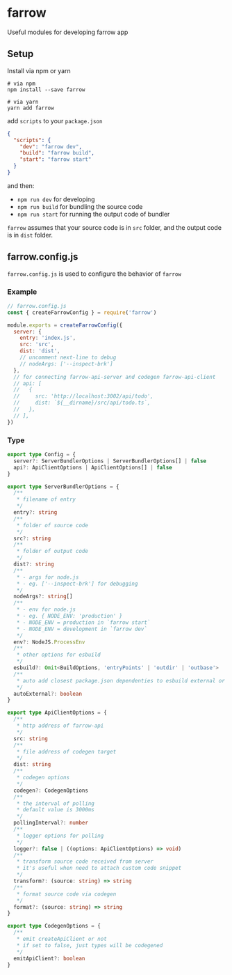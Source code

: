# farrow

Useful modules for developing farrow app

## Setup

Install via npm or yarn

```shell
# via npm
npm install --save farrow

# via yarn
yarn add farrow
```

add `scripts` to your `package.json`

```json
{
  "scripts": {
    "dev": "farrow dev",
    "build": "farrow build",
    "start": "farrow start"
  }
}
```

and then:

- `npm run dev` for developing
- `npm run build` for bundling the source code
- `npm run start` for running the output code of bundler

`farrow` assumes that your source code is in `src` folder, and the output code is in `dist` folder.

## farrow.config.js

`farrow.config.js` is used to configure the behavior of `farrow`

### Example

```javascript
// farrow.config.js
const { createFarrowConfig } = require('farrow')

module.exports = createFarrowConfig({
  server: {
    entry: 'index.js',
    src: 'src',
    dist: 'dist',
    // uncomment next-line to debug
    // nodeArgs: ['--inspect-brk']
  },
  // for connecting farrow-api-server and codegen farrow-api-client
  // api: [
  //   {
  //     src: 'http://localhost:3002/api/todo',
  //     dist: `${__dirname}/src/api/todo.ts`,
  //   },
  // ],
})
```

### Type

```typescript
export type Config = {
  server?: ServerBundlerOptions | ServerBundlerOptions[] | false
  api?: ApiClientOptions | ApiClientOptions[] | false
}

export type ServerBundlerOptions = {
  /**
   * filename of entry
   */
  entry?: string
  /**
   * folder of source code
   */
  src?: string
  /**
   * folder of output code
   */
  dist?: string
  /**
   * - args for node.js
   * - eg. ['--inspect-brk'] for debugging
   */
  nodeArgs?: string[]
  /**
   * - env for node.js
   * - eg. { NODE_ENV: 'production' }
   * - NODE_ENV = production in `farrow start`
   * - NODE_ENV = development in `farrow dev`
   */
  env?: NodeJS.ProcessEnv
  /**
   * other options for esbuild
   */
  esbuild?: Omit<BuildOptions, 'entryPoints' | 'outdir' | 'outbase'>
  /**
   * auto add closest package.json dependenties to esbuild external or not
   */
  autoExternal?: boolean
}

export type ApiClientOptions = {
  /**
   * http address of farrow-api
   */
  src: string
  /**
   * file address of codegen target
   */
  dist: string
  /**
   * codegen options
   */
  codegen?: CodegenOptions
  /**
   * the interval of polling
   * default value is 3000ms
   */
  pollingInterval?: number
  /**
   * logger options for polling
   */
  logger?: false | ((options: ApiClientOptions) => void)
  /**
   * transform source code received from server
   * it's useful when need to attach custom code snippet
   */
  transform?: (source: string) => string
  /**
   * format source code via codegen
   */
  format?: (source: string) => string
}

export type CodegenOptions = {
  /**
   * emit createApiClient or not
   * if set to false, just types will be codegened
   */
  emitApiClient?: boolean
}
```
